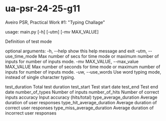 # ua-psr-24-25-g11
Aveiro PSR, Practical Work #1: "Typing Challage" 

usage: main.py [-h] [-utm] [-mv MAX_VALUE]

Definition of test mode

optional arguments:
  -h, --help                              show this help message and exit
  -utm, --use_time_mode                   Max number of secs for time mode or maximum number of inputs for number of inputs mode.
  -mv MAX_VALUE, --max_value MAX_VALUE    Max number of seconds for time mode or maximum number of inputs for number of inputs mode.
  -uw, --use_words                        Use word typing mode, instead of single character typing.


test_duration	                Total test duration
test_start	                  Test start date
test_end	                    Test end date
number_of_types	              Number of inputs
number_of_hits	              Number of correct inputs
accuracy                      Input accuracy (hits/total)
type_average_duration	        Average duration of user responses
type_hit_average_duration	    Average duration of correct user responses
type_miss_average_duration	  Average duration of incorrect user responses